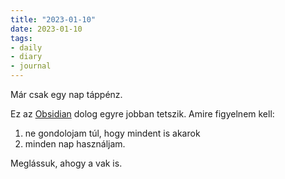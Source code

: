 ```yaml
---
title: "2023-01-10"
date: 2023-01-10
tags:
- daily
- diary
- journal
---
```


Már csak egy nap táppénz. 

Ez az [Obsidian](https://obsidian.md/) dolog egyre jobban tetszik. Amire figyelnem kell:

1. ne gondolojam túl, hogy mindent is akarok
2. minden nap használjam.

Meglássuk, ahogy a vak is.